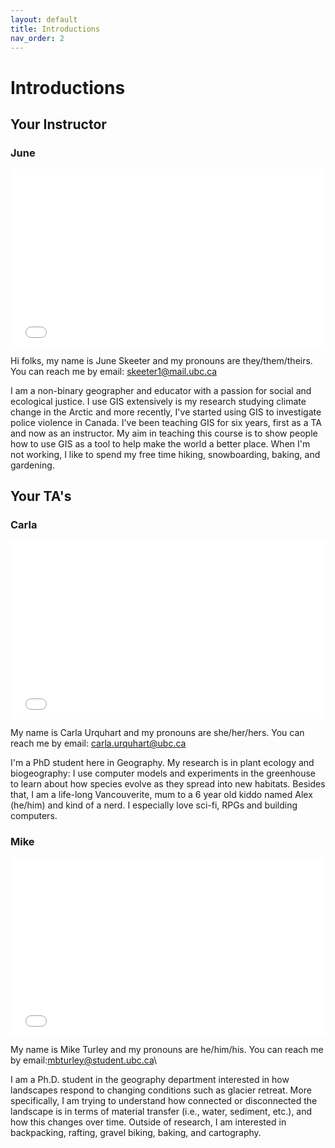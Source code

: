 ```yaml
---
layout: default
title: Introductions
nav_order: 2
---
```


# Introductions

## Your Instructor

### June

<div style="overflow: hidden;
  padding-top: 56.25%;
  position: relative">
  <iframe src="June.jpg" title="Processes" scrolling="no" frameborder="0"
    style="border: 0;
   height: 100%;
   left: 0;
   position: absolute;
   top: 0;
   width: 100%;">
   <p>Your browser does not support iframes.</p>
 </iframe>
</div>

Hi folks, my name is June Skeeter and my pronouns are they/them/theirs.  You can reach me by email: skeeter1@mail.ubc.ca

I am a non-binary geographer and educator with a passion for social and ecological justice.  I use GIS extensively is my research studying climate change in the Arctic and more recently, I've started using GIS to investigate police violence in Canada.  I've been teaching GIS for six years, first as a TA and now as an instructor.  My aim in teaching this course is to show people how to use GIS as a tool to help make the world a better place.  When I'm not working, I like to spend my free time hiking, snowboarding, baking, and gardening.  


## Your TA's 

### Carla

<div style="overflow: hidden;
  padding-top: 56.25%;
  position: relative">
  <iframe src="Carla.jpg" title="Processes" scrolling="no" frameborder="0"
    style="border: 0;
   height: 100%;
   left: 0;
   position: absolute;
   top: 0;
   width: 100%;">
   <p>Your browser does not support iframes.</p>
 </iframe>
</div>

My name is Carla Urquhart and my pronouns are she/her/hers.  You can reach me by email: carla.urquhart@ubc.ca

I'm a PhD student here in Geography. My research is in plant ecology and biogeography: I use computer models and experiments in the greenhouse to learn about how species evolve as they spread into new habitats. Besides that, I am a life-long Vancouverite, mum to a 6 year old kiddo named Alex (he/him) and kind of a nerd. I especially love sci-fi, RPGs and building computers.

### Mike

<div style="overflow: hidden;
  padding-top: 56.25%;
  position: relative">
  <iframe src="Mike.jpg" title="Processes" scrolling="no" frameborder="0"
    style="border: 0;
   height: 100%;
   left: 0;
   position: absolute;
   top: 0;
   width: 100%;">
   <p>Your browser does not support iframes.</p>
 </iframe>
</div>

My name is Mike Turley and my pronouns are he/him/his.  You can reach me by email:mbturley@student.ubc.ca\

I am a Ph.D. student in the geography department interested in how landscapes respond to changing conditions such as glacier retreat. More specifically, I am trying to understand how connected or disconnected the landscape is in terms of material transfer (i.e., water, sediment, etc.), and how this changes over time. Outside of research, I am interested in backpacking, rafting, gravel biking, baking, and cartography.

